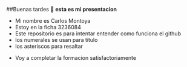  ##Buenas tardes 👋
**esta es mi presentacion**
- Mi nombre es Carlos Montoya 
- Estoy en la ficha 3236084
- Este repositorio es para intentar entender como funciona el github
- los numerales se usan para titulo
- los asteriscos para resaltar
* Voy a completar la formacion satisfactoriamente
